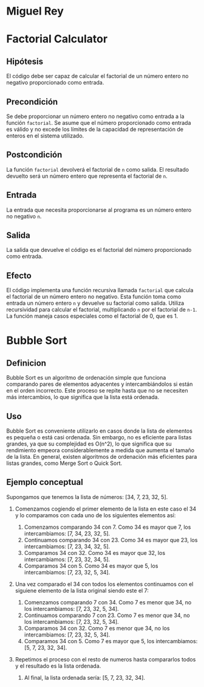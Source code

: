# Miguel Rey

# Factorial Calculator

## Hipótesis

El código debe ser capaz de calcular el factorial de un número entero no negativo proporcionado como entrada.

## Precondición

Se debe proporcionar un número entero no negativo como entrada a la función `factorial`. Se asume que el número proporcionado como entrada es válido y no excede los límites de la capacidad de representación de enteros en el sistema utilizado.

## Postcondición

La función `factorial` devolverá el factorial de `n` como salida. El resultado devuelto será un número entero que representa el factorial de `n`.

## Entrada

La entrada que necesita proporcionarse al programa es un número entero no negativo `n`.

## Salida

La salida que devuelve el código es el factorial del número proporcionado como entrada.

## Efecto

El código implementa una función recursiva llamada `factorial` que calcula el factorial de un número entero no negativo. Esta función toma como entrada un número entero `n` y devuelve su factorial como salida. Utiliza recursividad para calcular el factorial, multiplicando `n` por el factorial de `n-1`. La función maneja casos especiales como el factorial de 0, que es 1.

# Bubble Sort

## Definicion 

Bubble Sort es un algoritmo de ordenación simple que funciona comparando pares de elementos adyacentes y intercambiándolos si están en el orden incorrecto. Este proceso se repite hasta que no se necesiten más intercambios, lo que significa que la lista está ordenada.

## Uso

Bubble Sort es conveniente utilizarlo en casos donde la lista de elementos es pequeña o está casi ordenada. Sin embargo, no es eficiente para listas grandes, ya que su complejidad es O(n^2), lo que significa que su rendimiento empeora considerablemente a medida que aumenta el tamaño de la lista. En general, existen algoritmos de ordenación más eficientes para listas grandes, como Merge Sort o Quick Sort.

## Ejemplo conceptual

Supongamos que tenemos la lista de números: [34, 7, 23, 32, 5].

1. Comenzamos cogiendo el primer elemento de la lista en este caso el 34 y lo comparamos con cada uno de los siguientes elementos así: 

    1. Comenzamos comparando 34 con 7. Como 34 es mayor que 7, los intercambiamos: [7, 34, 23, 32, 5].
    2. Continuamos comparando 34 con 23. Como 34 es mayor que 23, los intercambiamos: [7, 23, 34, 32, 5].
    3. Comparamos 34 con 32. Como 34 es mayor que 32, los intercambiamos: [7, 23, 32, 34, 5].
    4. Comparamos 34 con 5. Como 34 es mayor que 5, los intercambiamos: [7, 23, 32, 5, 34].

2.  Una vez comparado el 34 con todos los elementos continuamos con el siguiene elemento de la lista original siendo este el 7:

    1. Comenzamos comparando 7 con 34. Como 7 es menor que 34, no los intercambiamos: [7, 23, 32, 5, 34].
    2. Continuamos comparando 7 con 23. Como 7 es menor que 34, no los intercambiamos: [7, 23, 32, 5, 34].
    3. Comparamos 34 con 32. Como 7 es menor que 34, no los intercambiamos: [7, 23, 32, 5, 34].
    4. Comparamos 34 con 5. Como 7 es mayor que 5, los intercambiamos: [5, 7, 23, 32, 34].

3. Repetimos el proceso con el resto de numeros hasta compararlos todos y el resultado es la lista ordenada.
    1. Al final, la lista ordenada sería: [5, 7, 23, 32, 34].
